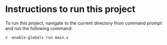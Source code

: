 # Instructions to run this project

To run this project, navigate to the current directory from command prompt and run the following command:

```shell
v -enable-globals run main.v
```
